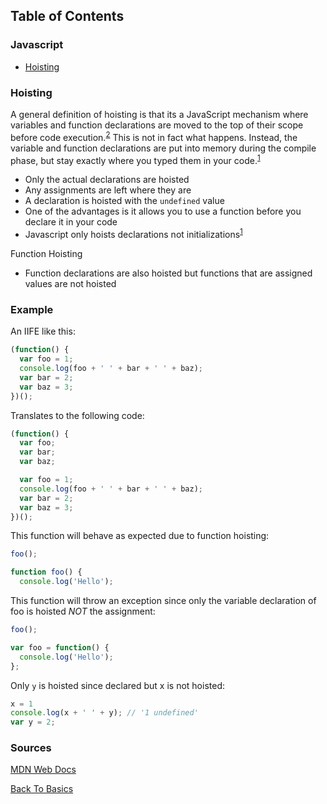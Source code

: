 <!-- @format -->

## Table of Contents

### Javascript

- [Hoisting](#hoisting)

### Hoisting

A general definition of hoisting is that its a JavaScript mechanism where variables and function declarations are
moved to the top of their scope before code execution.<sup>[2]</sup> This is not in fact what happens. Instead, the variable and function declarations are put into memory during the compile phase, but stay exactly where you typed them in your code.<sup>[1]</sup>

- Only the actual declarations are hoisted
- Any assignments are left where they are
- A declaration is hoisted with the `undefined` value
- One of the advantages is it allows you to use a function before you declare it in your code
- Javascript only hoists declarations not initializations<sup>[1]</sup>

Function Hoisting

- Function declarations are also hoisted but functions that are assigned values
  are not hoisted

### Example

An IIFE like this:

```javascript
(function() {
  var foo = 1;
  console.log(foo + ' ' + bar + ' ' + baz);
  var bar = 2;
  var baz = 3;
})();
```

Translates to the following code:

```javascript
(function() {
  var foo;
  var bar;
  var baz;

  var foo = 1;
  console.log(foo + ' ' + bar + ' ' + baz);
  var bar = 2;
  var baz = 3;
})();
```

This function will behave as expected due to function hoisting:

```javascript
foo();

function foo() {
  console.log('Hello');
```

This function will throw an exception since only the variable declaration of foo
is hoisted _NOT_ the assignment:

```javascript
foo();

var foo = function() {
  console.log('Hello');
};
```

Only `y` is hoisted since declared but x is not hoisted:

```javascript
x = 1
console.log(x + ' ' + y); // '1 undefined'
var y = 2;
```

### Sources
[1]: https://developer.mozilla.org/en-US/docs/Glossary/Hoisting "MDN Web Docs"
[MDN Web Docs](https://developer.mozilla.org/en-US/docs/Glossary/Hoisting)

[2]: https://www.sitepoint.com/back-to-basics-javascript-hoisting/ "Back To Basics"
[Back To Basics](https://www.sitepoint.com/back-to-basics-javascript-hoisting/)

